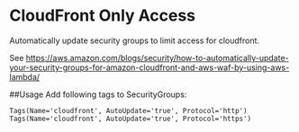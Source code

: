 # CloudFront Only Access

Automatically update security groups to limit access for cloudfront. 

See https://aws.amazon.com/blogs/security/how-to-automatically-update-your-security-groups-for-amazon-cloudfront-and-aws-waf-by-using-aws-lambda/

##Usage
Add following tags to SecurityGroups:

    Tags(Name='cloudfront', AutoUpdate='true', Protocol='http')
    Tags(Name='cloudfront', AutoUpdate='true', Protocol='https')